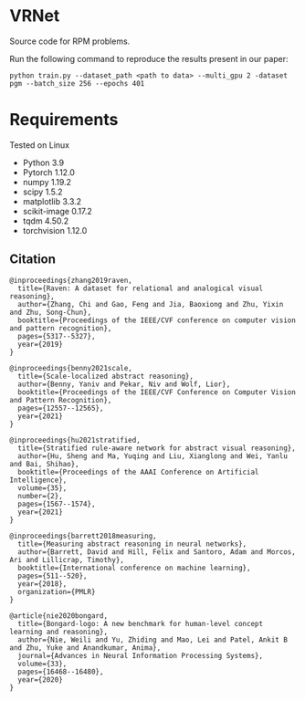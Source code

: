 # VRNet
Source code for RPM problems. 

Run the following command to reproduce the results present in our paper:
```
python train.py --dataset_path <path to data> --multi_gpu 2 -dataset pgm --batch_size 256 --epochs 401
```
# Requirements
Tested on Linux
- Python 3.9
- Pytorch 1.12.0
- numpy 1.19.2
- scipy 1.5.2
- matplotlib 3.3.2
- scikit-image 0.17.2
- tqdm 4.50.2
- torchvision 1.12.0

## Citation
```
@inproceedings{zhang2019raven,
  title={Raven: A dataset for relational and analogical visual reasoning},
  author={Zhang, Chi and Gao, Feng and Jia, Baoxiong and Zhu, Yixin and Zhu, Song-Chun},
  booktitle={Proceedings of the IEEE/CVF conference on computer vision and pattern recognition},
  pages={5317--5327},
  year={2019}
}

@inproceedings{benny2021scale,
  title={Scale-localized abstract reasoning},
  author={Benny, Yaniv and Pekar, Niv and Wolf, Lior},
  booktitle={Proceedings of the IEEE/CVF Conference on Computer Vision and Pattern Recognition},
  pages={12557--12565},
  year={2021}
}

@inproceedings{hu2021stratified,
  title={Stratified rule-aware network for abstract visual reasoning},
  author={Hu, Sheng and Ma, Yuqing and Liu, Xianglong and Wei, Yanlu and Bai, Shihao},
  booktitle={Proceedings of the AAAI Conference on Artificial Intelligence},
  volume={35},
  number={2},
  pages={1567--1574},
  year={2021}
}

@inproceedings{barrett2018measuring,
  title={Measuring abstract reasoning in neural networks},
  author={Barrett, David and Hill, Felix and Santoro, Adam and Morcos, Ari and Lillicrap, Timothy},
  booktitle={International conference on machine learning},
  pages={511--520},
  year={2018},
  organization={PMLR}
}

@article{nie2020bongard,
  title={Bongard-logo: A new benchmark for human-level concept learning and reasoning},
  author={Nie, Weili and Yu, Zhiding and Mao, Lei and Patel, Ankit B and Zhu, Yuke and Anandkumar, Anima},
  journal={Advances in Neural Information Processing Systems},
  volume={33},
  pages={16468--16480},
  year={2020}
}
```